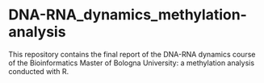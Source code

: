 # DNA-RNA_dynamics_methylation-analysis
This repository contains the final report of the DNA-RNA dynamics course of the Bioinformatics Master of Bologna University: a methylation analysis conducted with R.
